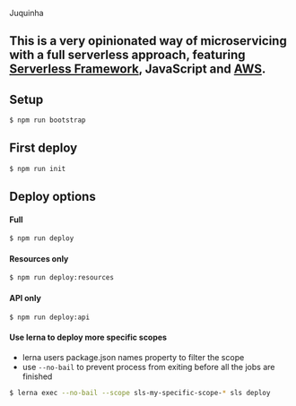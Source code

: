 Juquinha
## This is a **very opinionated way** of microservicing with a full serverless approach, featuring [Serverless Framework](https://github.com/serverless/serverless), JavaScript and [AWS](https://aws.amazon.com/).

## Setup
```bash
$ npm run bootstrap
```

## First deploy
```bash
$ npm run init
```

## Deploy options
#### Full
```bash
$ npm run deploy
```

#### Resources only
```bash
$ npm run deploy:resources
```

#### API only
```bash
$ npm run deploy:api
```

#### Use lerna to deploy more specific scopes
* lerna users package.json names property to filter the scope
* use `--no-bail` to prevent process from exiting before all the jobs are finished
```bash
$ lerna exec --no-bail --scope sls-my-specific-scope-* sls deploy
```
